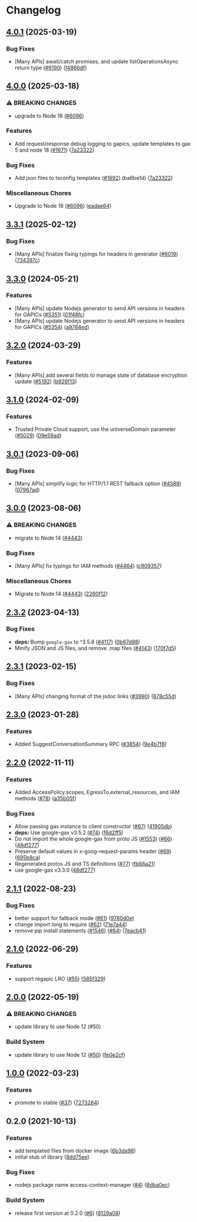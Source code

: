 # Changelog

## [4.0.1](https://github.com/googleapis/google-cloud-node/compare/access-context-manager-v4.0.0...access-context-manager-v4.0.1) (2025-03-19)


### Bug Fixes

* [Many APIs] await/catch promises, and update listOperationsAsync return type ([#6190](https://github.com/googleapis/google-cloud-node/issues/6190)) ([f4866df](https://github.com/googleapis/google-cloud-node/commit/f4866dfa6ab481163150f54928a9857d2dfef948))

## [4.0.0](https://github.com/googleapis/google-cloud-node/compare/access-context-manager-v3.3.1...access-context-manager-v4.0.0) (2025-03-18)


### ⚠ BREAKING CHANGES

* upgrade to Node 18 ([#6096](https://github.com/googleapis/google-cloud-node/issues/6096))

### Features

* Add request/response debug logging to gapics, update templates to gax 5 and node 18 ([#1671](https://github.com/googleapis/google-cloud-node/issues/1671)) ([7a23322](https://github.com/googleapis/google-cloud-node/commit/7a23322530b610eec2fe4c18fe1854048f31c811))


### Bug Fixes

* Add json files to tsconfig templates ([#1692](https://github.com/googleapis/google-cloud-node/issues/1692)) (ba6be1d) ([7a23322](https://github.com/googleapis/google-cloud-node/commit/7a23322530b610eec2fe4c18fe1854048f31c811))


### Miscellaneous Chores

* Upgrade to Node 18 ([#6096](https://github.com/googleapis/google-cloud-node/issues/6096)) ([eadae64](https://github.com/googleapis/google-cloud-node/commit/eadae64d54e07aa2c65097ea52e65008d4e87436))

## [3.3.1](https://github.com/googleapis/google-cloud-node/compare/access-context-manager-v3.3.0...access-context-manager-v3.3.1) (2025-02-12)


### Bug Fixes

* [Many APIs] finalize fixing typings for headers in generator ([#6019](https://github.com/googleapis/google-cloud-node/issues/6019)) ([734397c](https://github.com/googleapis/google-cloud-node/commit/734397c6b98d0aafe8832544da3f483b1eade1b2))

## [3.3.0](https://github.com/googleapis/google-cloud-node/compare/access-context-manager-v3.2.0...access-context-manager-v3.3.0) (2024-05-21)


### Features

* [Many APIs] update Nodejs generator to send API versions in headers for GAPICs ([#5351](https://github.com/googleapis/google-cloud-node/issues/5351)) ([01f48fc](https://github.com/googleapis/google-cloud-node/commit/01f48fce63ec4ddf801d59ee2b8c0db9f6fb8372))
* [Many APIs] update Nodejs generator to send API versions in headers for GAPICs ([#5354](https://github.com/googleapis/google-cloud-node/issues/5354)) ([a9784ed](https://github.com/googleapis/google-cloud-node/commit/a9784ed3db6ee96d171762308bbbcd57390b6866))

## [3.2.0](https://github.com/googleapis/google-cloud-node/compare/access-context-manager-v3.1.0...access-context-manager-v3.2.0) (2024-03-29)


### Features

* [Many APIs] add several fields to manage state of database encryption update ([#5192](https://github.com/googleapis/google-cloud-node/issues/5192)) ([b926f13](https://github.com/googleapis/google-cloud-node/commit/b926f1326ea4df73c411dbeb7e529f8d9ccc3642))

## [3.1.0](https://github.com/googleapis/google-cloud-node/compare/access-context-manager-v3.0.1...access-context-manager-v3.1.0) (2024-02-09)


### Features

* Trusted Private Cloud support, use the universeDomain parameter  ([#5029](https://github.com/googleapis/google-cloud-node/issues/5029)) ([09e59ad](https://github.com/googleapis/google-cloud-node/commit/09e59ad6e34001a33d01894ccd5a0643f1a84883))

## [3.0.1](https://github.com/googleapis/google-cloud-node/compare/access-context-manager-v3.0.0...access-context-manager-v3.0.1) (2023-09-06)


### Bug Fixes

* [Many APIs] simplify logic for HTTP/1.1 REST fallback option ([#4589](https://github.com/googleapis/google-cloud-node/issues/4589)) ([07967ad](https://github.com/googleapis/google-cloud-node/commit/07967add1b5fc28b548cf74721b595ea0ba90d5b))

## [3.0.0](https://github.com/googleapis/google-cloud-node/compare/access-context-manager-v2.3.2...access-context-manager-v3.0.0) (2023-08-06)


### ⚠ BREAKING CHANGES

* migrate to Node 14 ([#4443](https://github.com/googleapis/google-cloud-node/issues/4443))

### Bug Fixes

* [Many APIs] fix typings for IAM methods ([#4464](https://github.com/googleapis/google-cloud-node/issues/4464)) ([c909357](https://github.com/googleapis/google-cloud-node/commit/c90935765ceee0eea6b9ce21a151707df142cf7d))


### Miscellaneous Chores

* Migrate to Node 14 ([#4443](https://github.com/googleapis/google-cloud-node/issues/4443)) ([2260f12](https://github.com/googleapis/google-cloud-node/commit/2260f12543d171bda95345e53475f5f0fdc45770))

## [2.3.2](https://github.com/googleapis/google-cloud-node/compare/access-context-manager-v2.3.1...access-context-manager-v2.3.2) (2023-04-13)


### Bug Fixes

* **deps:** Bump `google-gax` to ^3.5.8 ([#4117](https://github.com/googleapis/google-cloud-node/issues/4117)) ([0b67d88](https://github.com/googleapis/google-cloud-node/commit/0b67d883963643ce1b4f6d2ccd3e8d37adf6e029))
* Minify JSON and JS files, and remove .map files ([#4143](https://github.com/googleapis/google-cloud-node/issues/4143)) ([170f7d5](https://github.com/googleapis/google-cloud-node/commit/170f7d57b8fd344d182a8e758867b8124722eebc))

## [2.3.1](https://github.com/googleapis/google-cloud-node/compare/access-context-manager-v2.3.0...access-context-manager-v2.3.1) (2023-02-15)


### Bug Fixes

* [Many APIs] changing format of the jsdoc links ([#3990](https://github.com/googleapis/google-cloud-node/issues/3990)) ([878c55d](https://github.com/googleapis/google-cloud-node/commit/878c55d62af7e41e8d5050b081e4b79202b1b9cc))

## [2.3.0](https://github.com/googleapis/google-cloud-node/compare/access-context-manager-v2.2.0...access-context-manager-v2.3.0) (2023-01-28)


### Features

* Added SuggestConversationSummary RPC ([#3854](https://github.com/googleapis/google-cloud-node/issues/3854)) ([9e4b7f8](https://github.com/googleapis/google-cloud-node/commit/9e4b7f8d27dbb1ac011267f9b96ce90d2ff7a74b))

## [2.2.0](https://github.com/googleapis/nodejs-access-context-manager/compare/v2.1.1...v2.2.0) (2022-11-11)


### Features

* Added AccessPolicy.scopes, EgressTo.external_resources, and IAM methods ([#78](https://github.com/googleapis/nodejs-access-context-manager/issues/78)) ([a35b05f](https://github.com/googleapis/nodejs-access-context-manager/commit/a35b05ff0a3a67d167ab11c6f90c1aee08290c1e))


### Bug Fixes

* Allow passing gax instance to client constructor ([#67](https://github.com/googleapis/nodejs-access-context-manager/issues/67)) ([41905db](https://github.com/googleapis/nodejs-access-context-manager/commit/41905db97be6c0f3d6f4da125fc84c68a4f322ac))
* **deps:** Use google-gax v3.5.2 ([#74](https://github.com/googleapis/nodejs-access-context-manager/issues/74)) ([f6d2ff5](https://github.com/googleapis/nodejs-access-context-manager/commit/f6d2ff532b5ec98daeb88caa4474947662f109b5))
* Do not import the whole google-gax from proto JS ([#1553](https://github.com/googleapis/nodejs-access-context-manager/issues/1553)) ([#66](https://github.com/googleapis/nodejs-access-context-manager/issues/66)) ([48df277](https://github.com/googleapis/nodejs-access-context-manager/commit/48df27751cc269c9220532b56b71751b463ce33e))
* Preserve default values in x-goog-request-params header ([#69](https://github.com/googleapis/nodejs-access-context-manager/issues/69)) ([695b8ca](https://github.com/googleapis/nodejs-access-context-manager/commit/695b8caf46174de399adf92aa1a9ea6770835d21))
* Regenerated protos JS and TS definitions ([#77](https://github.com/googleapis/nodejs-access-context-manager/issues/77)) ([fb66a21](https://github.com/googleapis/nodejs-access-context-manager/commit/fb66a2100f0c92c54e1c07b0b3398f19f040342d))
* use google-gax v3.3.0 ([48df277](https://github.com/googleapis/nodejs-access-context-manager/commit/48df27751cc269c9220532b56b71751b463ce33e))

## [2.1.1](https://github.com/googleapis/nodejs-access-context-manager/compare/v2.1.0...v2.1.1) (2022-08-23)


### Bug Fixes

* better support for fallback mode ([#61](https://github.com/googleapis/nodejs-access-context-manager/issues/61)) ([9780d0e](https://github.com/googleapis/nodejs-access-context-manager/commit/9780d0e0839b27aed6553304a845d7b603c7eddf))
* change import long to require ([#62](https://github.com/googleapis/nodejs-access-context-manager/issues/62)) ([71e7a44](https://github.com/googleapis/nodejs-access-context-manager/commit/71e7a446fb61ddcd3e4e5ea812e3720e0ba2e703))
* remove pip install statements ([#1546](https://github.com/googleapis/nodejs-access-context-manager/issues/1546)) ([#64](https://github.com/googleapis/nodejs-access-context-manager/issues/64)) ([7eacb41](https://github.com/googleapis/nodejs-access-context-manager/commit/7eacb417850097b5f7d04227691b43458c5563fb))

## [2.1.0](https://github.com/googleapis/nodejs-access-context-manager/compare/v2.0.0...v2.1.0) (2022-06-29)


### Features

* support regapic LRO ([#55](https://github.com/googleapis/nodejs-access-context-manager/issues/55)) ([585f329](https://github.com/googleapis/nodejs-access-context-manager/commit/585f329f40cd1034584f56dc800d0d55e13f39a3))

## [2.0.0](https://github.com/googleapis/nodejs-access-context-manager/compare/v1.0.0...v2.0.0) (2022-05-19)


### ⚠ BREAKING CHANGES

* update library to use Node 12 (#50)

### Build System

* update library to use Node 12 ([#50](https://github.com/googleapis/nodejs-access-context-manager/issues/50)) ([fe0e2cf](https://github.com/googleapis/nodejs-access-context-manager/commit/fe0e2cf6ca60289f68c7126192c852bf10cbd82b))

## [1.0.0](https://github.com/googleapis/nodejs-access-context-manager/compare/v0.2.0...v1.0.0) (2022-03-23)


### Features

* promote to stable ([#37](https://github.com/googleapis/nodejs-access-context-manager/issues/37)) ([7273284](https://github.com/googleapis/nodejs-access-context-manager/commit/72732849e7dfb075e016a0ca8d632fbc49f490cf))

## 0.2.0 (2021-10-13)


### Features

* add templated files from docker image ([6b3da98](https://www.github.com/googleapis/nodejs-access-context-manager/commit/6b3da980098e92b1caf308aaab3bca3c337b51fe))
* initial stub of library ([8dd75ee](https://www.github.com/googleapis/nodejs-access-context-manager/commit/8dd75eeebbfecb73cf040c806432883632e3553c))


### Bug Fixes

* nodejs package name access-context-manager ([#4](https://www.github.com/googleapis/nodejs-access-context-manager/issues/4)) ([8dba0ec](https://www.github.com/googleapis/nodejs-access-context-manager/commit/8dba0ec12577ca8c14992c0fb38c413ead1f4084))


### Build System

* release first version at 0.2.0 ([#6](https://www.github.com/googleapis/nodejs-access-context-manager/issues/6)) ([9129a08](https://www.github.com/googleapis/nodejs-access-context-manager/commit/9129a0887f2080285ea5142d682f6f97eba2b833))

